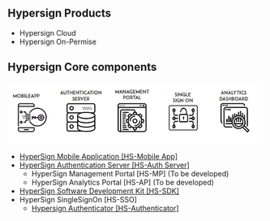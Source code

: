 ## Hypersign Products

- Hypersign Cloud 
- Hypersign On-Permise 
  
## Hypersign Core components


![core-components](images/core-component.png)

- [HyperSign Mobile Application [HS-Mobile App]](https://github.com/hypermine-bc/hypersign-mobile) 
- [HyperSign Authentication Server [HS-Auth Server]](https://github.com/hypermine-bc/hypersign-auth-server)
  - HyperSign Management Portal [HS-MP] (To be developed)
  - HyperSign Analytics Portal [HS-AP] (To be developed)
- [HyperSign Software Development Kit [HS-SDK]](https://github.com/hypermine-bc/hypersign-sdk)
- HyperSign SingleSignOn [HS-SSO]
  - [Hypersign Authenticator [HS-Authenticator]](https://github.com/hypermine-bc/hs-authenticator)